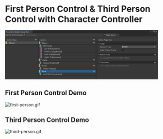 ﻿# First Person Control & Third Person Control with Character Controller

![input-actions.png](img%2Finput-actions.png)

## First Person Control Demo

![first-person.gif](img%2Ffirst-person.gif)

## Third Person Control Demo

![third-person.gif](img%2Fthird-person.gif)
